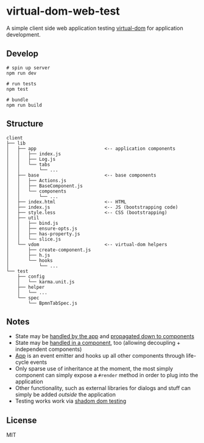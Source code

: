 # virtual-dom-web-test

A simple client side web application testing [virtual-dom](https://github.com/Matt-Esch/virtual-dom) for application development.


## Develop

```
# spin up server
npm run dev

# run tests
npm test

# bundle
npm run build
```


## Structure

```
client
├── lib
│   ├── app                         <-- application components
│   │   ├── index.js
│   │   ├── Log.js
│   │   └── tabs
│   │       └── ...
│   ├── base                        <-- base components
│   │   ├── Actions.js
│   │   ├── BaseComponent.js
│   │   └── components
│   │       └── ...
│   ├── index.html                  <-- HTML
│   ├── index.js                    <-- JS (bootstrapping code)
│   ├── style.less                  <-- CSS (bootstrapping)
│   ├── util
│   │   ├── bind.js
│   │   ├── ensure-opts.js
│   │   ├── has-property.js
│   │   └── slice.js
│   └── vdom                        <-- virtual-dom helpers
│       ├── create-component.js
│       ├── h.js
│       └── hooks
│           └── ...
└── test
    ├── config
    │   └── karma.unit.js
    ├── helper
    │   └── ...
    └── spec
        └── BpmnTabSpec.js
```


## Notes

* State may be [handled by the app](https://github.com/nikku/virtual-dom-web-test/blob/master/client/lib/app/index.js#L27) and [propagated down to components](https://github.com/nikku/virtual-dom-web-test/blob/master/client/lib/app/index.js#L210)
* State may be [handled in a component](https://github.com/nikku/virtual-dom-web-test/blob/master/client/lib/app/tabs/views/BpmnEditor.js#L23), too (allowing decoupling + independent components)
* [App](https://github.com/nikku/virtual-dom-web-test/blob/master/client/lib/app/index.js#L104) is an event emitter and hooks up all other components through life-cycle events
* Only sparse use of inheritance at the moment, the most simply component can simply expose a `#render` method in order to plug into the application
* Other functionality, such as external libraries for dialogs and stuff can simply be added _outside_ the application
* Testing works work via [shadom dom testing](https://github.com/nikku/virtual-dom-web-test/blob/master/client/test/spec/app/tabs/views/BpmnEditorSpec.js#L46)


## License

MIT